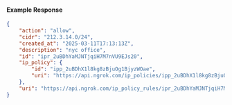 <!-- Code generated for API Clients. DO NOT EDIT. -->

#### Example Response

```json
{
	"action": "allow",
	"cidr": "212.3.14.0/24",
	"created_at": "2025-03-11T17:13:13Z",
	"description": "nyc office",
	"id": "ipr_2uBDhYaMJNTjqiH7M7nVU9EJs20",
	"ip_policy": {
		"id": "ipp_2uBDhX1l8kg8zBjuOg1BjyzWOae",
		"uri": "https://api.ngrok.com/ip_policies/ipp_2uBDhX1l8kg8zBjuOg1BjyzWOae"
	},
	"uri": "https://api.ngrok.com/ip_policy_rules/ipr_2uBDhYaMJNTjqiH7M7nVU9EJs20"
}
```
